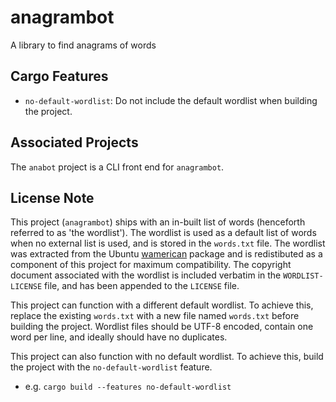 # anagrambot

A library to find anagrams of words

## Cargo Features

- `no-default-wordlist`: Do not include the default wordlist when building the project.

## Associated Projects

The `anabot` project is a CLI front end for `anagrambot`.

## License Note

This project (`anagrambot`) ships with an in-built list of words (henceforth referred to as 'the wordlist'). 
The wordlist is used as a default list of words when no external list is used, and is stored in the `words.txt` file.
The wordlist was extracted from the Ubuntu [wamerican](https://packages.ubuntu.com/jammy/wamerican) package and is redistibuted as a component of this project for maximum compatibility.
The copyright document associated with the wordlist is included verbatim in the `WORDLIST-LICENSE` file, and has been appended to the `LICENSE` file.

This project can function with a different default wordlist. To achieve this, replace the existing `words.txt` with a
new file named `words.txt` before building the project. Wordlist files should be UTF-8 encoded, contain one word per line, and ideally should have no duplicates.

This project can also function with no default wordlist. To achieve this, build the project with the `no-default-wordlist` feature.
- e.g. `cargo build --features no-default-wordlist` 
